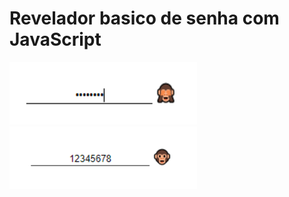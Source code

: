 # Revelador basico de senha com JavaScript

<img src="img/Capturar.PNG"  width="300" height="100"/>
<img src="img/Capturar1.PNG" width="300" height="100"/>